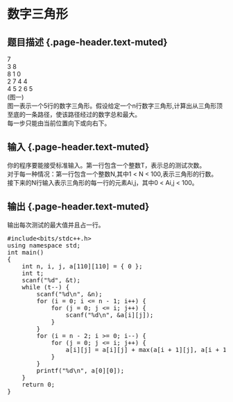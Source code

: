 # 数字三角形

## 题目描述 {.page-header.text-muted}

<div class="content">
  <p>
    <span class="Apple-style-span">7<span class="Apple-converted-space"> </span><br /> 3 8<span class="Apple-converted-space"> </span><br /> 8 1 0<br /> 2 7 4 4<br /> 4 5 2 6 5<span class="Apple-converted-space"> </span><br /> (图一)<span class="Apple-converted-space"> </span><br /> 图一表示一个5行的数字三角形。假设给定一个n行数字三角形,计算出从三角形顶至底的一条路径，使该路径经过的数字总和最大。<span class="Apple-converted-space"> </span><br /> 每一步只能由当前位置向下或向右下。<br /> </span>
  </p>
</div>

## 输入 {.page-header.text-muted}

<div class="content">
  <p>
    <span class="Apple-style-span">你的程序要能接受标准输入。第一行包含一个整数T，表示总的测试次数。<span class="Apple-converted-space"> </span><br /> 对于每一种情况：第一行包含一个整数N,其中1 < N < 100,表示三角形的行数。<span class="Apple-converted-space"> </span><br /> 接下来的N行输入表示三角形的每一行的元素Ai,j，其中0 < Ai,j < 100。</span>
  </p>
</div>

## 输出 {.page-header.text-muted}

<div class="content">
  <p>
    <span class="Apple-style-span">输出每次测试的最大值并且占一行。</span>
  </p>
  
  <pre class="EnlighterJSRAW" data-enlighter-language="c">#include&lt;bits/stdc++.h&gt;
using namespace std;
int main()
{
    int n, i, j, a[110][110] = { 0 };
    int t;
    scanf("%d", &t);
    while (t--) {
        scanf("%d\n", &n);
        for (i = 0; i &lt;= n - 1; i++) {
            for (j = 0; j &lt;= i; j++) {
                scanf("%d\n", &a[i][j]);
            }
        }
        for (i = n - 2; i &gt;= 0; i--) {
            for (j = 0; j &lt;= i; j++) {
                a[i][j] = a[i][j] + max(a[i + 1][j], a[i + 1][j + 1]);
            }
        }
        printf("%d\n", a[0][0]);
    }
    return 0;
}</pre>
  
  <p>
    &nbsp;
  </p>
</div>

